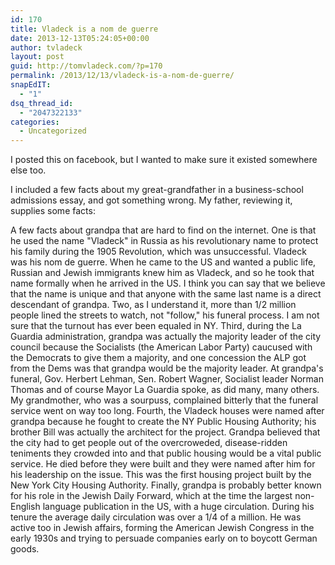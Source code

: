 ```yaml
---
id: 170
title: Vladeck is a nom de guerre
date: 2013-12-13T05:24:05+00:00
author: tvladeck
layout: post
guid: http://tomvladeck.com/?p=170
permalink: /2013/12/13/vladeck-is-a-nom-de-guerre/
snapEdIT:
  - "1"
dsq_thread_id:
  - "2047322133"
categories:
  - Uncategorized
---
```

I posted this on facebook, but I wanted to make sure it existed somewhere else too.

I included a few facts about my great-grandfather in a business-school admissions essay, and got something wrong. My father, reviewing it, supplies some facts:

A few facts about grandpa that are hard to find on the internet. One is that he used the name "Vladeck" in Russia as his revolutionary name to protect his family during the 1905 Revolution, which was unsuccessful. Vladeck was his nom de guerre. When he came to the US and wanted a public life, Russian and Jewish immigrants knew him as Vladeck, and so he took that name formally when he arrived in the US. I think you can say that we believe that the name is unique and that anyone with the same last name is a direct descendant of grandpa. Two, as I understand it, more than 1/2 million people lined the streets to watch, not "follow," his funeral process. I am not sure that the turnout has ever been equaled in NY. Third, during the La Guardia administration, grandpa was actually the majority leader of the city council because the Socialists (the American Labor Party) caucused with the Democrats to give them a majority, and one concession the ALP got from the Dems was that grandpa would be the majority leader. At grandpa's funeral, Gov. Herbert Lehman, Sen. Robert Wagner, Socialist leader Norman Thomas and of course Mayor La Guardia spoke, as did many, many others. My grandmother, who was a sourpuss, complained bitterly that the funeral service went on way too long. Fourth, the Vladeck houses were named after grandpa because he fought to create the NY Public Housing Authority; his brother Bill was actually the architect for the project. Grandpa believed that the city had to get people out of the overcroweded, disease-ridden teniments they crowded into and that public housing would be a vital public service. He died before they were built and they were named after him for his leadership on the issue. This was the first housing project built by the New York City Housing Authority. Finally, grandpa is probably better known for his role in the Jewish Daily Forward, which at the time the largest non-English language publication in the US, with a huge circulation. During his tenure the average daily circulation was over a 1/4 of a million. He was active too in Jewish affairs, forming the American Jewish Congress in the early 1930s and trying to persuade companies early on to boycott German goods.